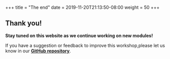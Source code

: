 +++
title = "The end"
date = 2019-11-20T21:13:50-08:00
weight = 50
+++

## Thank you!

**Stay tuned on this website as we continue working on new modules!**

If you have a suggestion or feedback
to improve this workshop,please let us know in our [**GitHub repository**](https://github.com/aws-samples/aws-serverless-cicd-workshop).
